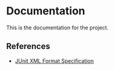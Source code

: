 # Documentation

This is the documentation for the project.

## References

- [JUnit XML Format Specification](./junit-xml-format.md)

